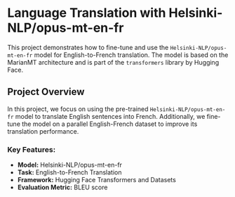 # Language Translation with Helsinki-NLP/opus-mt-en-fr

This project demonstrates how to fine-tune and use the `Helsinki-NLP/opus-mt-en-fr` model for English-to-French translation. The model is based on the MarianMT architecture and is part of the `transformers` library by Hugging Face.

## Project Overview

In this project, we focus on using the pre-trained `Helsinki-NLP/opus-mt-en-fr` model to translate English sentences into French. Additionally, we fine-tune the model on a parallel English-French dataset to improve its translation performance.

### Key Features:
- **Model:** Helsinki-NLP/opus-mt-en-fr
- **Task:** English-to-French Translation
- **Framework:** Hugging Face Transformers and Datasets
- **Evaluation Metric:** BLEU score

